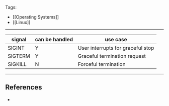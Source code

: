 Tags:
- [[Operating Systems]]
- [[Linux]]
---

| signal  | can be handled | use case                          |
| ------- | -------------- | --------------------------------- |
| SIGINT  | Y              | User interrupts for graceful stop |
| SIGTERM | Y              | Graceful termination request      |
| SIGKILL | N              | Forceful termination              |


---
## References
- 